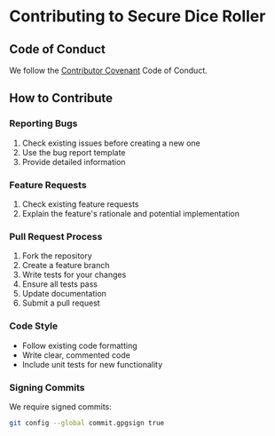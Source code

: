 # Contributing to Secure Dice Roller

## Code of Conduct
We follow the [Contributor Covenant](https://www.contributor-covenant.org/version/2/0/code_of_conduct/) Code of Conduct.

## How to Contribute

### Reporting Bugs
1. Check existing issues before creating a new one
2. Use the bug report template
3. Provide detailed information

### Feature Requests
1. Check existing feature requests
2. Explain the feature's rationale and potential implementation

### Pull Request Process
1. Fork the repository
2. Create a feature branch
3. Write tests for your changes
4. Ensure all tests pass
5. Update documentation
6. Submit a pull request

### Code Style
- Follow existing code formatting
- Write clear, commented code
- Include unit tests for new functionality

### Signing Commits
We require signed commits:
```bash
git config --global commit.gpgsign true